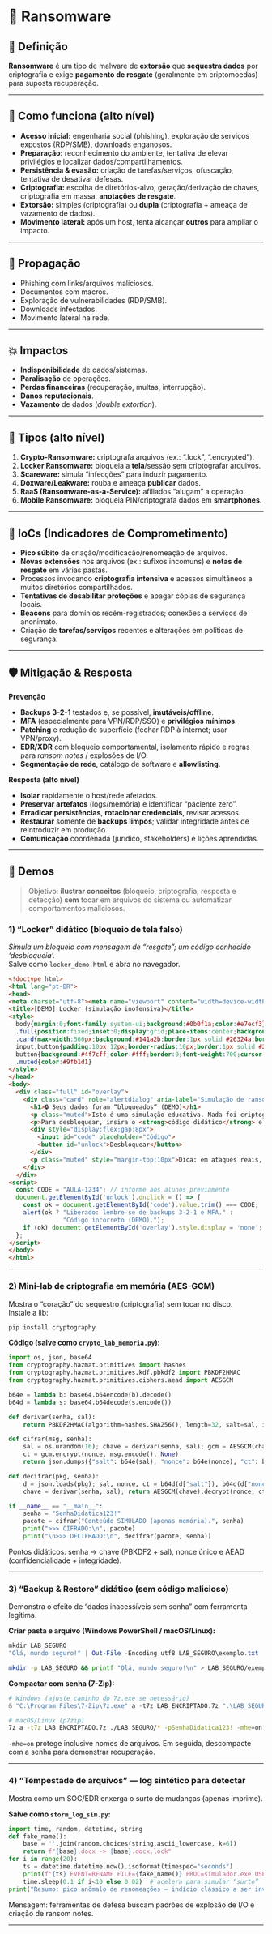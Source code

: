 # 🔹 Ransomware

## 📌 Definição
**Ransomware** é um tipo de malware de **extorsão** que **sequestra dados** por criptografia e exige **pagamento de resgate** (geralmente em criptomoedas) para suposta recuperação.

---

## 🔧 Como funciona (alto nível)
- **Acesso inicial:** engenharia social (phishing), exploração de serviços expostos (RDP/SMB), downloads enganosos.
- **Preparação:** reconhecimento do ambiente, tentativa de elevar privilégios e localizar dados/compartilhamentos.
- **Persistência & evasão:** criação de tarefas/serviços, ofuscação, tentativa de desativar defesas.
- **Criptografia:** escolha de diretórios-alvo, geração/derivação de chaves, criptografia em massa, **anotações de resgate**.
- **Extorsão:** simples (criptografia) ou **dupla** (criptografia + ameaça de vazamento de dados).
- **Movimento lateral:** após um host, tenta alcançar **outros** para ampliar o impacto.

---

## 📡 Propagação
- Phishing com links/arquivos maliciosos.  
- Documentos com macros.  
- Exploração de vulnerabilidades (RDP/SMB).  
- Downloads infectados.  
- Movimento lateral na rede.  

---

## 💥 Impactos
- **Indisponibilidade** de dados/sistemas.  
- **Paralisação** de operações.  
- **Perdas financeiras** (recuperação, multas, interrupção).  
- **Danos reputacionais**.  
- **Vazamento** de dados (*double extortion*).  

---

## 🧬 Tipos (alto nível)
1. **Crypto-Ransomware:** criptografa arquivos (ex.: “.lock”, “.encrypted”).  
2. **Locker Ransomware:** bloqueia a **tela**/sessão sem criptografar arquivos.  
3. **Scareware:** simula “infecções” para induzir pagamento.  
4. **Doxware/Leakware:** rouba e ameaça **publicar** dados.  
5. **RaaS (Ransomware-as-a-Service):** afiliados “alugam” a operação.  
6. **Mobile Ransomware:** bloqueia PIN/criptografa dados em **smartphones**.  

---

## 🔎 IoCs (Indicadores de Comprometimento)
- **Pico súbito** de criação/modificação/renomeação de arquivos.  
- **Novas extensões** nos arquivos (ex.: sufixos incomuns) e **notas de resgate** em várias pastas.  
- Processos invocando **criptografia intensiva** e acessos simultâneos a muitos diretórios compartilhados.  
- **Tentativas de desabilitar proteções** e apagar cópias de segurança locais.  
- **Beacons** para domínios recém-registrados; conexões a serviços de anonimato.  
- Criação de **tarefas/serviços** recentes e alterações em políticas de segurança.

---

## 🛡️ Mitigação & Resposta
**Prevenção**
- **Backups 3-2-1** testados e, se possível, **imutáveis/offline**.  
- **MFA** (especialmente para VPN/RDP/SSO) e **privilégios mínimos**.  
- **Patching** e redução de superfície (fechar RDP à internet; usar VPN/proxy).  
- **EDR/XDR** com bloqueio comportamental, isolamento rápido e regras para *ransom notes* / explosões de I/O.  
- **Segmentação de rede**, catálogo de software e **allowlisting**.

**Resposta (alto nível)**
- **Isolar** rapidamente o host/rede afetados.  
- **Preservar artefatos** (logs/memória) e identificar “paciente zero”.  
- **Erradicar persistências**, **rotacionar credenciais**, revisar acessos.  
- **Restaurar** somente de **backups limpos**; validar integridade antes de reintroduzir em produção.  
- **Comunicação** coordenada (jurídico, stakeholders) e lições aprendidas.

---

## 🧪 Demos

> Objetivo: **ilustrar conceitos** (bloqueio, criptografia, resposta e detecção) **sem** tocar em arquivos do sistema ou automatizar comportamentos maliciosos.

### 1) “Locker” didático (bloqueio de tela **falso**)
*Simula um bloqueio com mensagem de “resgate”; um código conhecido ‘desbloqueia’.*  
Salve como `locker_demo.html` e abra no navegador.

```html
<!doctype html>
<html lang="pt-BR">
<head>
<meta charset="utf-8"><meta name="viewport" content="width=device-width, initial-scale=1">
<title>[DEMO] Locker (simulação inofensiva)</title>
<style>
  body{margin:0;font-family:system-ui;background:#0b0f1a;color:#e7ecf3}
  .full{position:fixed;inset:0;display:grid;place-items:center;background:#0b0f1acc}
  .card{max-width:560px;background:#141a2b;border:1px solid #26324a;border-radius:16px;padding:24px;box-shadow:0 16px 48px rgba(0,0,0,.5)}
  input,button{padding:10px 12px;border-radius:10px;border:1px solid #2f3d5a}
  button{background:#4f7cff;color:#fff;border:0;font-weight:700;cursor:pointer}
  .muted{color:#9fb1d1}
</style>
</head>
<body>
  <div class="full" id="overlay">
    <div class="card" role="alertdialog" aria-label="Simulação de ransom locker">
      <h1>🔒 Seus dados foram “bloqueados” (DEMO)</h1>
      <p class="muted">Isto é uma simulação educativa. Nada foi criptografado.</p>
      <p>Para desbloquear, insira o <strong>código didático</strong> e clique em “Desbloquear”.</p>
      <div style="display:flex;gap:8px">
        <input id="code" placeholder="Código">
        <button id="unlock">Desbloquear</button>
      </div>
      <p class="muted" style="margin-top:10px">Dica: em ataques reais, “notas de resgate” aparecem em várias pastas.</p>
    </div>
  </div>
<script>
  const CODE = "AULA-1234"; // informe aos alunos previamente
  document.getElementById('unlock').onclick = () => {
    const ok = document.getElementById('code').value.trim() === CODE;
    alert(ok ? "Liberado: lembre-se de backups 3-2-1 e MFA." :
               "Código incorreto (DEMO).");
    if (ok) document.getElementById('overlay').style.display = 'none';
  };
</script>
</body>
</html>
```

---

### 2) Mini-lab de criptografia em memória (AES-GCM)
Mostra o “coração” do sequestro (criptografia) sem tocar no disco.  
Instale a lib:
```bash
pip install cryptography
```

**Código (salve como `crypto_lab_memoria.py`):**
```python
import os, json, base64
from cryptography.hazmat.primitives import hashes
from cryptography.hazmat.primitives.kdf.pbkdf2 import PBKDF2HMAC
from cryptography.hazmat.primitives.ciphers.aead import AESGCM

b64e = lambda b: base64.b64encode(b).decode()
b64d = lambda s: base64.b64decode(s.encode())

def derivar(senha, sal):
    return PBKDF2HMAC(algorithm=hashes.SHA256(), length=32, salt=sal, iterations=300_000).derive(senha.encode())

def cifrar(msg, senha):
    sal = os.urandom(16); chave = derivar(senha, sal); gcm = AESGCM(chave); nonce = os.urandom(12)
    ct = gcm.encrypt(nonce, msg.encode(), None)
    return json.dumps({"salt": b64e(sal), "nonce": b64e(nonce), "ct": b64e(ct)}, indent=2)

def decifrar(pkg, senha):
    d = json.loads(pkg); sal, nonce, ct = b64d(d["salt"]), b64d(d["nonce"]), b64d(d["ct"])
    chave = derivar(senha, sal); return AESGCM(chave).decrypt(nonce, ct, None).decode()

if __name__ == "__main__":
    senha = "SenhaDidatica123!"
    pacote = cifrar("Conteúdo SIMULADO (apenas memória).", senha)
    print(">>> CIFRADO:\n", pacote)
    print("\n>>> DECIFRADO:\n", decifrar(pacote, senha))
```

Pontos didáticos: senha → chave (PBKDF2 + sal), nonce único e AEAD (confidencialidade + integridade).

---

### 3) “Backup & Restore” didático (sem código malicioso)
Demonstra o efeito de “dados inacessíveis sem senha” com ferramenta legítima.

**Criar pasta e arquivo (Windows PowerShell / macOS/Linux):**
```powershell
mkdir LAB_SEGURO
"Olá, mundo seguro!" | Out-File -Encoding utf8 LAB_SEGURO\exemplo.txt
```
```bash
mkdir -p LAB_SEGURO && printf "Olá, mundo seguro!\n" > LAB_SEGURO/exemplo.txt
```

**Compactar com senha (7-Zip):**
```powershell
# Windows (ajuste caminho do 7z.exe se necessário)
& "C:\Program Files\7-Zip\7z.exe" a -t7z LAB_ENCRIPTADO.7z ".\LAB_SEGURO\*" -pSenhaDidatica123! -mhe=on
```
```bash
# macOS/Linux (p7zip)
7z a -t7z LAB_ENCRIPTADO.7z ./LAB_SEGURO/* -pSenhaDidatica123! -mhe=on
```

`-mhe=on` protege inclusive nomes de arquivos. Em seguida, descompacte com a senha para demonstrar recuperação.

---

### 4) “Tempestade de arquivos” — log sintético para detectar
Mostra como um SOC/EDR enxerga o surto de mudanças (apenas imprime).

**Salve como `storm_log_sim.py`:**
```python
import time, random, datetime, string
def fake_name():
    base = ''.join(random.choices(string.ascii_lowercase, k=6))
    return f"{base}.docx -> {base}.docx.lock"
for i in range(20):
    ts = datetime.datetime.now().isoformat(timespec="seconds")
    print(f"{ts} EVENT=RENAME FILE={fake_name()} PROC=simulador.exe USER=aluno")
    time.sleep(0.1 if i<10 else 0.02)  # acelera para simular “surto”
print("Resumo: pico anômalo de renomeações — indício clássico a ser investigado.")
```

Mensagem: ferramentas de defesa buscam padrões de explosão de I/O e criação de ransom notes.

---

